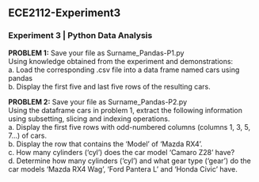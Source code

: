 ## ECE2112-Experiment3

### Experiment 3 | Python Data Analysis

**PROBLEM 1:** Save your file as Surname_Pandas-P1.py<br/>
Using knowledge obtained from the experiment and demonstrations:<br/>
a. Load the corresponding .csv file into a data frame named cars using pandas<br/>
b. Display the first five and last five rows of the resulting cars.

**PROBLEM 2:** Save your file as Surname_Pandas-P2.py<br/>
Using the dataframe cars in problem 1, extract the following information using subsetting, slicing and
indexing operations.<br/>
a. Display the first five rows with odd-numbered columns (columns 1, 3, 5, 7...) of cars.<br/>
b. Display the row that contains the ‘Model’ of ‘Mazda RX4’.<br/>
c. How many cylinders (‘cyl’) does the car model ‘Camaro Z28’ have?<br/>
d. Determine how many cylinders (‘cyl’) and what gear type (‘gear’) do the car models ‘Mazda RX4
Wag’, ‘Ford Pantera L’ and ‘Honda Civic’ have.<br/>
